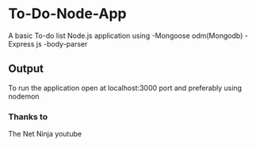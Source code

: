 # To-Do-Node-App

A basic To-do list Node.js application using 
-Mongoose odm(Mongodb)
-Express js
-body-parser

## Output
To run the application open at localhost:3000 port and preferably using nodemon 

### Thanks to
The Net Ninja youtube






